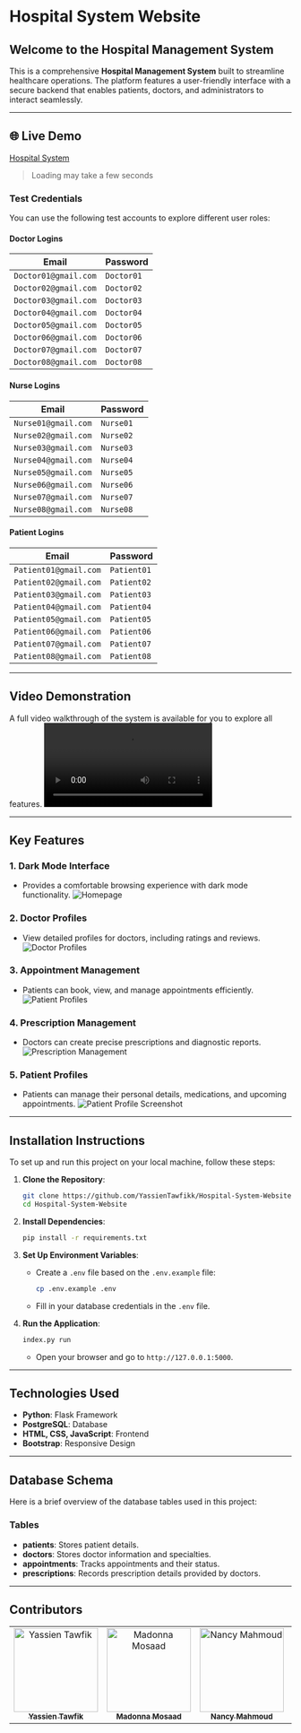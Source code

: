 # Hospital System Website

## Welcome to the Hospital Management System

This is a comprehensive **Hospital Management System** built to streamline healthcare operations. The platform features a user-friendly interface with a secure backend that enables patients, doctors, and administrators to interact seamlessly.

---
## 🌐 Live Demo
<a href="https://hospital-system-website.vercel.app/" target="_blank" rel="noopener noreferrer">Hospital System</a>
> Loading may take a few seconds

### Test Credentials

You can use the following test accounts to explore different user roles:

#### **Doctor Logins**
| Email                 | Password  |
|----------------------|------------|
| `Doctor01@gmail.com` | `Doctor01` |
| `Doctor02@gmail.com` | `Doctor02` |
| `Doctor03@gmail.com` | `Doctor03` |
| `Doctor04@gmail.com` | `Doctor04` |
| `Doctor05@gmail.com` | `Doctor05` |
| `Doctor06@gmail.com` | `Doctor06` |
| `Doctor07@gmail.com` | `Doctor07` |
| `Doctor08@gmail.com` | `Doctor08` |

#### **Nurse Logins**
| Email                 | Password  |
|----------------------|------------|
| `Nurse01@gmail.com`  | `Nurse01`  |
| `Nurse02@gmail.com`  | `Nurse02`  |
| `Nurse03@gmail.com`  | `Nurse03`  |
| `Nurse04@gmail.com`  | `Nurse04`  |
| `Nurse05@gmail.com`  | `Nurse05`  |
| `Nurse06@gmail.com`  | `Nurse06`  |
| `Nurse07@gmail.com`  | `Nurse07`  |
| `Nurse08@gmail.com`  | `Nurse08`  |

#### **Patient Logins**
| Email                 | Password  |
|----------------------|------------|
| `Patient01@gmail.com` | `Patient01` |
| `Patient02@gmail.com` | `Patient02` |
| `Patient03@gmail.com` | `Patient03` |
| `Patient04@gmail.com` | `Patient04` |
| `Patient05@gmail.com` | `Patient05` |
| `Patient06@gmail.com` | `Patient06` |
| `Patient07@gmail.com` | `Patient07` |
| `Patient08@gmail.com` | `Patient08` |

---

## Video Demonstration

A full video walkthrough of the system is available for you to explore all features.
<video src="https://github.com/user-attachments/assets/482d3c58-1b43-4893-b731-8c3f08c38bc4" controls="controls" style="max-width: 100%;"></video>


---

## Key Features

### 1. **Dark Mode Interface**
   - Provides a comfortable browsing experience with dark mode functionality.
    ![Homepage](https://github.com/user-attachments/assets/dfc57138-1e24-4fdd-b52b-0c02ef3075ad)

### 2. **Doctor Profiles**
   - View detailed profiles for doctors, including ratings and reviews.
    ![Doctor Profiles](https://github.com/user-attachments/assets/c3a1a1a3-6fb9-4060-a294-c1f1ea6dacc3)

### 3. **Appointment Management**
   - Patients can book, view, and manage appointments efficiently.
    ![Patient Profiles](https://github.com/user-attachments/assets/9710cbb9-69c6-4947-bf8d-eedb3e75aa32)

### 4. **Prescription Management**
   - Doctors can create precise prescriptions and diagnostic reports.
    ![Prescription Management](https://github.com/user-attachments/assets/08093038-a92b-4276-8880-908e32884853)

### 5. **Patient Profiles**
   - Patients can manage their personal details, medications, and upcoming appointments.
   ![Patient Profile Screenshot](https://github.com/user-attachments/assets/bc2b8988-58d7-4d28-88a0-d2ccd1e95e75)

---

## Installation Instructions

To set up and run this project on your local machine, follow these steps:

1. **Clone the Repository**:
   ```bash
   git clone https://github.com/YassienTawfikk/Hospital-System-Website.git
   cd Hospital-System-Website
   ```

2. **Install Dependencies**:
   ```bash
   pip install -r requirements.txt
   ```

3. **Set Up Environment Variables**:
   - Create a `.env` file based on the `.env.example` file:
     ```bash
     cp .env.example .env
     ```
   - Fill in your database credentials in the `.env` file.

4. **Run the Application**:
   ```bash
   index.py run
   ```
   - Open your browser and go to `http://127.0.0.1:5000`.

---

## Technologies Used

- **Python**: Flask Framework
- **PostgreSQL**: Database
- **HTML, CSS, JavaScript**: Frontend
- **Bootstrap**: Responsive Design

---

## Database Schema

Here is a brief overview of the database tables used in this project:

### Tables
- **patients**: Stores patient details.
- **doctors**: Stores doctor information and specialties.
- **appointments**: Tracks appointments and their status.
- **prescriptions**: Records prescription details provided by doctors.


---

## Contributors
<table align="center">
  <tr>
        <td align="center">
      <a href="https://github.com/YassienTawfikk" target="_blank">
        <img src="https://avatars.githubusercontent.com/u/126521373?v=4" width="150px;" alt="Yassien Tawfik"/>
        <br />
        <sub><b>Yassien Tawfik</b></sub>
      </a>
    </td>
    <td align="center">
      <a href="https://github.com/madonna-mosaad" target="_blank">
        <img src="https://avatars.githubusercontent.com/u/127048836?v=4" width="150px;" alt="Madonna Mosaad"/>
        <br />
        <sub><b>Madonna Mosaad</b></sub>
      </a>
    </td>
        <td align="center">
      <a href="https://github.com/nancymahmoud1" target="_blank">
        <img src="https://avatars.githubusercontent.com/u/125357872?v=4" width="150px;" alt="Nancy Mahmoud"/>
        <br />
        <sub><b>Nancy Mahmoud</b></sub>
      </a>
    </td>
      <td align="center">
        <a href="https://github.com/Mazenmarwan023" target="_blank">
          <img src="https://avatars.githubusercontent.com/u/127551364?v=4" width="150px;" alt="Mazen Marwan"/>
          <br />
          <sub><b>Mazen Marwan</b></sub>
        </a>
      </td>
    </td>
        <td align="center">
      <a href="https://github.com/yousseftaha167" target="_blank">
        <img src="https://avatars.githubusercontent.com/u/128304243?v=4" width="150px;" alt="Youssef Taha"/>
        <br />
        <sub><b>Youssef Taha</b></sub>
      </a>
    </td>    
  </tr>
</table>
